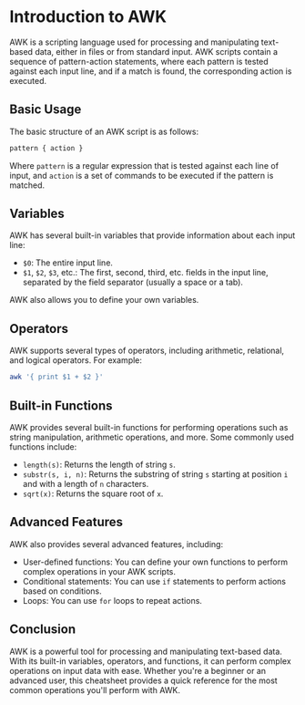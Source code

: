 # Introduction to AWK

AWK is a scripting language used for processing and manipulating text-based data, either in files or from standard input. AWK scripts contain a sequence of pattern-action statements, where each pattern is tested against each input line, and if a match is found, the corresponding action is executed.

## Basic Usage

The basic structure of an AWK script is as follows:

```bash
pattern { action }
```

Where `pattern` is a regular expression that is tested against each line of input, and `action` is a set of commands to be executed if the pattern is matched.

## Variables

AWK has several built-in variables that provide information about each input line:

- `$0`: The entire input line.
- `$1`, `$2`, `$3`, etc.: The first, second, third, etc. fields in the input line, separated by the field separator (usually a space or a tab).

AWK also allows you to define your own variables.

## Operators

AWK supports several types of operators, including arithmetic, relational, and logical operators. For example:

```bash
awk '{ print $1 + $2 }'
```

## Built-in Functions

AWK provides several built-in functions for performing operations such as string manipulation, arithmetic operations, and more. Some commonly used functions include:

- `length(s)`: Returns the length of string `s`.
- `substr(s, i, n)`: Returns the substring of string `s` starting at position `i` and with a length of `n` characters.
- `sqrt(x)`: Returns the square root of `x`.

## Advanced Features

AWK also provides several advanced features, including:

- User-defined functions: You can define your own functions to perform complex operations in your AWK scripts.
- Conditional statements: You can use `if` statements to perform actions based on conditions.
- Loops: You can use `for` loops to repeat actions.

## Conclusion

AWK is a powerful tool for processing and manipulating text-based data. With its built-in variables, operators, and functions, it can perform complex operations on input data with ease. Whether you're a beginner or an advanced user, this cheatsheet provides a quick reference for the most common operations you'll perform with AWK.

